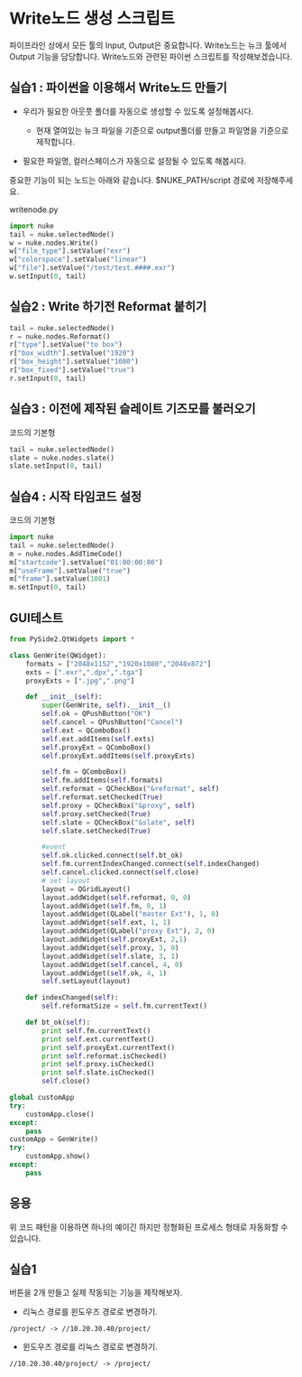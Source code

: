 # Write노드 생성 스크립트

파이프라인 상에서 모든 툴의 Input, Output은 중요합니다.
Write노드는 뉴크 툴에서 Output 기능을 담당합니다.
Write노드와 관련된 파이썬 스크립트를 작성해보겠습니다.

## 실습1 : 파이썬을 이용해서 Write노드 만들기
- 우리가 필요한 아웃풋 폴더를 자동으로 생성할 수 있도록 설정해봅시다.
    - 현재 열여있는 뉴크 파일을 기준으로 output폴더를 만들고 파일명을 기준으로 제작합니다.

- 필요한 파일명, 컬러스페이스가 자동으로 설정될 수 있도록 해봅시다.

중요한 기능이 되는 노드는 아래와 같습니다. $NUKE_PATH/script 경로에 저장해주세요.

writenode.py
```python
import nuke
tail = nuke.selectedNode()
w = nuke.nodes.Write()
w["file_type"].setValue("exr")
w["colorspace"].setValue("linear")
w["file"].setValue("/test/test.####.exr")
w.setInput(0, tail)
```

## 실습2 : Write 하기전 Reformat 붙히기

```python
tail = nuke.selectedNode()
r = nuke.nodes.Reformat()
r["type"].setValue("to box")
r["box_width"].setValue("1920")
r["box_height"].setValue("1080")
r["box_fixed"].setValue("true")
r.setInput(0, tail)
```


## 실습3 : 이전에 제작된 슬레이트 기즈모를 불러오기

코드의 기본형
```python
tail = nuke.selectedNode()
slate = nuke.nodes.slate()
slate.setInput(0, tail)
```

## 실습4 : 시작 타임코드 설정

코드의 기본형
```python
import nuke
tail = nuke.selectedNode()
m = nuke.nodes.AddTimeCode()
m["startcode"].setValue("01:00:00:00")
m["useFrame"].setValue("true")
m["frame"].setValue(1001)
m.setInput(0, tail)
```

## GUI테스트

```python
from PySide2.QtWidgets import *

class GenWrite(QWidget):
    formats = ["2048x1152","1920x1080","2048x872"]
    exts = [".exr",".dpx",".tga"]
    proxyExts = [".jpg",".png"]

    def __init__(self):
        super(GenWrite, self).__init__()
        self.ok = QPushButton("OK")
        self.cancel = QPushButton("Cancel")
        self.ext = QComboBox()
        self.ext.addItems(self.exts)
        self.proxyExt = QComboBox()
        self.proxyExt.addItems(self.proxyExts)

        self.fm = QComboBox()
        self.fm.addItems(self.formats)
        self.reformat = QCheckBox("&reformat", self)
        self.reformat.setChecked(True)
        self.proxy = QCheckBox("&proxy", self)
        self.proxy.setChecked(True)
        self.slate = QCheckBox("&slate", self)
        self.slate.setChecked(True)

        #event
        self.ok.clicked.connect(self.bt_ok)
        self.fm.currentIndexChanged.connect(self.indexChanged)
        self.cancel.clicked.connect(self.close)
        # set layout
        layout = QGridLayout()
        layout.addWidget(self.reformat, 0, 0)
        layout.addWidget(self.fm, 0, 1)
        layout.addWidget(QLabel("master Ext"), 1, 0)
        layout.addWidget(self.ext, 1, 1)
        layout.addWidget(QLabel("proxy Ext"), 2, 0)
        layout.addWidget(self.proxyExt, 2,1)
        layout.addWidget(self.proxy, 3, 0)
        layout.addWidget(self.slate, 3, 1)
        layout.addWidget(self.cancel, 4, 0)
        layout.addWidget(self.ok, 4, 1)
        self.setLayout(layout)

    def indexChanged(self):
        self.reformatSize = self.fm.currentText()

    def bt_ok(self):
        print self.fm.currentText()
        print self.ext.currentText()
        print self.proxyExt.currentText()
        print self.reformat.isChecked()
        print self.proxy.isChecked()
        print self.slate.isChecked()
        self.close()

global customApp
try:
    customApp.close()
except:
    pass
customApp = GenWrite()
try:
    customApp.show()
except:
    pass
```

## 응용
위 코드 패턴을 이용하면 하나의 예이긴 하지만 정형화된 프로세스 형태로 자동화할 수 있습니다.

## 실습1
버튼을 2개 만들고 실제 작동되는 기능을 제작해보자.

- 리눅스 경로를 윈도우즈 경로로 변경하기.
```
/project/ -> //10.20.30.40/project/
```

- 윈도우즈 경로를 리눅스 경로로 변경하기.
```
//10.20.30.40/project/ -> /project/
```